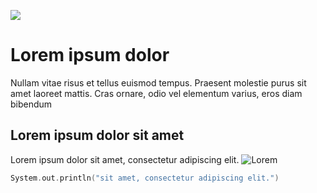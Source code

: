 ![](pastaGif/Namassa3.gif)

# Lorem ipsum dolor
Nullam vitae risus et tellus euismod tempus. Praesent molestie purus sit amet laoreet mattis. Cras ornare, odio vel elementum varius, eros diam bibendum
## Lorem ipsum dolor sit amet

Lorem ipsum dolor sit amet, consectetur adipiscing elit. ![Lorem](https://www.google.com/url?sa=t&source=web&rct=j&opi=89978449&url=https://www.lipsum.com/feed/html&ved=2ahUKEwien9WKiLKLAxUgLrkGHWgOBn8QFnoECAkQAQ&usg=AOvVaw1g4nPW1otWJtEYMVZ_InkE)

```Swift
System.out.println("sit amet, consectetur adipiscing elit.")

